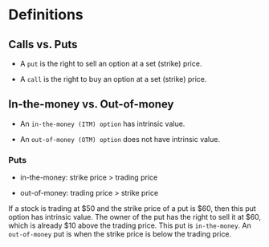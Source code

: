 # Definitions

## Calls vs. Puts

- A `put` is the right to sell an option at a set (strike) price.

- A `call` is the right to buy an option at a set (strike) price.


## In-the-money vs. Out-of-money

- An `in-the-money (ITM) option` has intrinsic value.

- An `out-of-money (OTM) option` does not have intrinsic value.

### Puts

- in-the-money: strike price > trading price

- out-of-money: trading price > strike price

If a stock is trading at $50 and the strike price of a put is $60, then this put option has intrinsic value. The owner of the put has the right to sell it at $60, which is already $10 above the trading price. This put is `in-the-money`. An `out-of-money` put is when the strike price is below the trading price.

